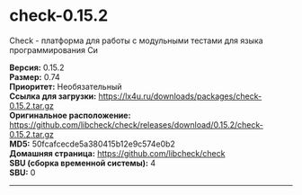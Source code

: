 # check-0.15.2

Check - платформа для работы с модульными тестами для языка программирования Си

**Версия:** 0.15.2
<br />
**Размер:** 0.74
<br />
**Приоритет:** Необязательный
<br />
**Ссылка для загрузки:** https://lx4u.ru/downloads/packages/check-0.15.2.tar.gz
<br />
**Оригинальное расположение:** https://github.com/libcheck/check/releases/download/0.15.2/check-0.15.2.tar.gz
<br />
**MD5:** 50fcafcecde5a380415b12e9c574e0b2
<br />
**Домашняя страница:** https://github.com/libcheck/check
        <br />**SBU (сборка временной системы):** 4
<br />
**SBU:** 0
***
            